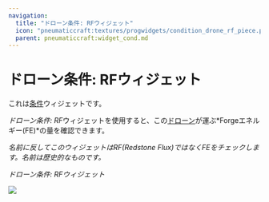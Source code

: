 ```yaml
---
navigation:
  title: "ドローン条件: RFウィジェット"
  icon: "pneumaticcraft:textures/progwidgets/condition_drone_rf_piece.png"
  parent: pneumaticcraft:widget_cond.md
---
```


# ドローン条件: RFウィジェット

これは[条件](./conditions.md)ウィジェットです。

*ドローン条件: RF*ウィジェットを使用すると、この[ドローン](../tools/drone.md)が運ぶ*Forgeエネルギー(FE)*の量を確認できます。

*名前に反してこのウィジェットはRF(Redstone Flux)ではなくFEをチェックします。名前は歴史的なものです。*

*ドローン条件: RFウィジェット*

![](condition_drone_rf_piece.png)

